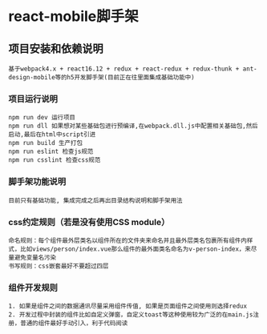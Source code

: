 # react-mobile脚手架

## 项目安装和依赖说明
```
基于webpack4.x + react16.12 + redux + react-redux + redux-thunk + ant-design-mobile等的h5开发脚手架(目前正在往里面集成基础功能中)
```
### 项目运行说明
```
npm run dev 运行项目
npm run dll 如果想对某些基础包进行预编译,在webpack.dll.js中配置相关基础包,然后启动,最后在html中script引进
npm run build 生产打包
npm run eslint 检查js规范
npm run csslint 检查css规范
```

### 脚手架功能说明
```
目前只有基础功能, 集成完成之后再出目录结构说明和脚手架用法
```
### css约定规则（若是没有使用CSS module）
```
命名规则：每个组件最外层类名以组件所在的文件夹来命名并且最外层类名包裹所有组件内样式，比如views/person/index.vue那么组件的最外面类名命名为v-person-index，来尽量避免变量名污染
书写规则：css嵌套最好不要超过四层
```
### 组件开发规则
```
1. 如果是组件之间的数据通讯尽量采用组件传值, 如果是页面组件之间使用则选择redux
2. 开发过程中封装的组件比如自定义弹窗，自定义toast等这种使用较为广泛的在main.js注册，普通的组件最好手动引入，利于代码阅读
```
